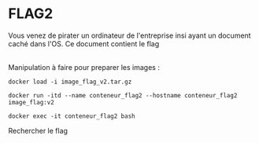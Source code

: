 # FLAG2
Vous venez de pirater un ordinateur de l'entreprise insi ayant un document caché dans l'OS. Ce document contient le flag </br> </br>

Manipulation à faire pour preparer les images : 
```
docker load -i image_flag_v2.tar.gz
```
```
docker run -itd --name conteneur_flag2 --hostname conteneur_flag2 image_flag:v2
```
```
docker exec -it conteneur_flag2 bash
```
Rechercher le flag
